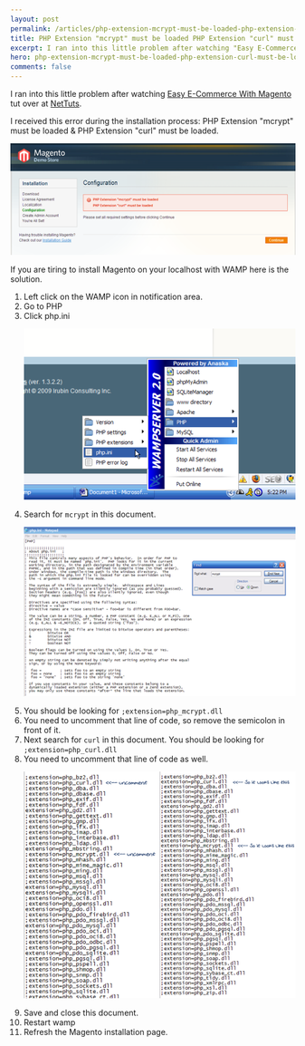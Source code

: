 ```yaml
---
layout: post
permalink: /articles/php-extension-mcrypt-must-be-loaded-php-extension-curl-must-be-loaded/
title: PHP Extension "mcrypt" must be loaded PHP Extension "curl" must be loaded
excerpt: I ran into this little problem after watching "Easy E-Commerce With Magento" tut over at NetTuts
hero: php-extension-mcrypt-must-be-loaded-php-extension-curl-must-be-loaded
comments: false
---
```


<p>I ran into this little problem after watching <a title="Easy E-Commerce With Magento" href="http://net.tutsplus.com/videos/screencasts/easy-e-commerce-with-magento/">Easy E-Commerce With Magento</a> tut over at <a title="NetTuts" href="http://net.tutsplus.com">NetTuts</a>.</p>
<p>I received this error during the installation process: PHP Extension "mcrypt" must be loaded &amp; PHP Extension "curl" must be loaded.</p>
<p><img src="/assets/posts/php-extension-mcrypt-must-be-loaded-php-extension-curl-must-be-loaded/6.png"/></p>
<p>If you are tiring to install Magento on your localhost with WAMP here is the solution.</p>

<ol>
  <li>Left click on the WAMP icon in notification area.</li>
  <li>Go to PHP</li>
  <li>Click php.ini</li>
  <p><img src="/assets/posts/php-extension-mcrypt-must-be-loaded-php-extension-curl-must-be-loaded/1.png"/></p>
  <li>Search for <code>mcrypt</code> in this document.</li>
  <p><img src="/assets/posts/php-extension-mcrypt-must-be-loaded-php-extension-curl-must-be-loaded/2.png"/></p>
  <li>You should be looking for <code>;extension=php_mcrypt.dll</code></li>
  <li>You need to uncomment that line of code, so remove the semicolon in front of it.</li>
  <li>Next search for <code>curl</code> in this document. You should be looking for <code>;extension=php_curl.dll</code></li>
  <li>You need to uncomment that line of code as well.</li>
  <p><img src="/assets/posts/php-extension-mcrypt-must-be-loaded-php-extension-curl-must-be-loaded/7.png" /></p>
  <li>Save and close this document.</li>
  <li>Restart wamp</li>
  <li>Refresh the Magento installation page.</li>
</ol>
